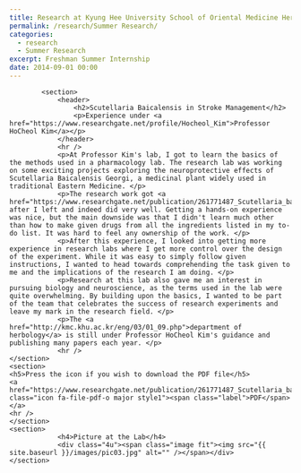 ```yaml
---
title: Research at Kyung Hee University School of Oriental Medicine Herbal Pharmacology Lab
permalink: /research/Summer Research/
categories: 
  - research
  - Summer Research
excerpt: Freshman Summer Internship
date: 2014-09-01 00:00
---
```

			<section>
				<header>
					<h2>Scutellaria Baicalensis in Stroke Management</h2>	
					<p>Experience under <a href="https://www.researchgate.net/profile/Hocheol_Kim">Professor HoCheol Kim</a></p>
				</header>
				<hr />
				<p>At Professor Kim's lab, I got to learn the basics of the methods used in a pharmacology lab. The research lab was working on some exciting projects exploring the neuroprotective effects of Scutellaria Baicalensis Georgi, a medicinal plant widely used in traditional Eastern Medicine. </p>
				<p>The research work got <a href="https://www.researchgate.net/publication/261771487_Scutellaria_baicalensis_in_stroke_management_Nature%27s_blessing_in_traditional_Eastern_medicine">published</a> after I left and indeed did very well. Getting a hands-on experience was nice, but the main downside was that I didn't learn much other than how to make given drugs from all the ingredients listed in my to-do list. It was hard to feel any ownership of the work. </p>
				<p>After this experience, I looked into getting more experience in research labs where I get more control over the design of the experiment. While it was easy to simply follow given instructions, I wanted to head towards comprehending the task given to me and the implications of the research I am doing. </p>	
				<p>Research at this lab also gave me an interest in pursuing biology and neuroscience, as the terms used in the lab were quite overwhelming. By building upon the basics, I wanted to be part of the team that celebrates the success of research experiments and leave my mark in the research field. </p>
				<p>The <a href="http://kmc.khu.ac.kr/eng/03/01_09.php">department of herbology</a> is still under Professor HoCheol Kim's guidance and publishing many papers each year. </p>
				<hr />
	</section>
	<section>
	<h5>Press the icon if you wish to download the PDF file</h5>
	<a href="https://www.researchgate.net/publication/261771487_Scutellaria_baicalensis_in_stroke_management_Nature%27s_blessing_in_traditional_Eastern_medicine" class="icon fa-file-pdf-o major style1"><span class="label">PDF</span></a>
	<hr />	
	</section>		
	<section>
				<h4>Picture at the Lab</h4>
				<div class="4u"><span class="image fit"><img src="{{ site.baseurl }}/images/pic03.jpg" alt="" /></span></div>
	</section>
